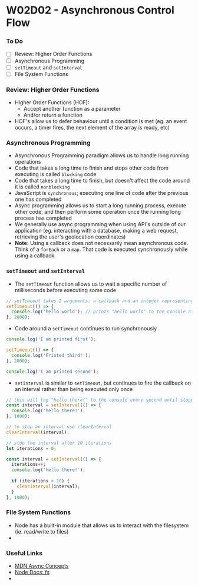 # W02D02 - Asynchronous Control Flow

### To Do
* [ ] Review: Higher Order Functions
* [ ] Asynchronous Programming
* [ ] `setTimeout` and `setInterval`
* [ ] File System Functions

### Review: Higher Order Functions
* Higher Order Functions (HOF):
  * Accept another function as a parameter
  * And/or return a function
* HOF's allow us to defer behaviour until a condition is met (eg. an event occurs, a timer fires, the next element of the array is ready, etc)

### Asynchronous Programming
* Asynchronous Programming paradigm allows us to handle long running operations
* Code that takes a long time to finish and stops other code from executing is called `blocking` code
* Code that takes a long time to finish, but doesn't affect the code around it is called `nonblocking`
* JavaScript is `synchronous`; executing one line of code after the previous one has completed
* Async programming allows us to start a long running process, execute other code, and then perform some operation once the running long process has completed
* We generally use async programming when using API's outside of our application (eg. interacting with a database, making a web request, retrieving the user's geolocation coordinates)
* **Note:** Using a callback does not necessarily mean asynchronous code. Think of a `forEach` or a `map`. That code is executed synchronously while using a callback.

### `setTimeout` and `setInterval`
* The `setTimeout` function allows us to wait a specific number of milliseconds before executing some code

```js
// setTimeout takes 2 arguments: a callback and an integer representing the number of milliseconds to wait before firing the callback
setTimeout(() => {
  console.log('hello world'); // prints "hello world" to the console after 2 seconds
}, 2000);
```

* Code around a `setTimeout` continues to run synchronously

```js
console.log('I am printed first');

setTimeout(() => {
  console.log('Printed third!');
}, 2000);

console.log('I am printed second');
```

* `setInterval` is similar to `setTimeout`, but continues to fire the callback on an interval rather than being executed only once

```js
// this will log "hello there!" to the console every second until stopped
const interval = setInterval(() => {
  console.log('hello there!');
}, 1000);

// to stop an interval use clearInterval
clearInterval(interval);
```

```js
// stop the interval after 10 iterations
let iterations = 0;

const interval = setInterval(() => {
  iterations++;
  console.log('hello there!');
  
  if (iterations > 10) {
    clearInterval(interval);
  }
}, 1000);
```

### File System Functions
* Node has a built-in module that allows us to interact with the filesystem (ie. read/write to files)
* 

### Useful Links
* [MDN Async Concepts](https://developer.mozilla.org/en-US/docs/Learn/JavaScript/Asynchronous/Concepts)
* [Node Docs: fs](https://nodejs.org/api/fs.html)
* []()

